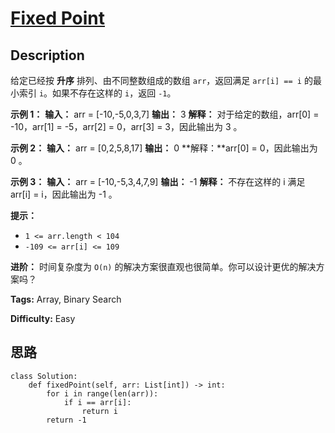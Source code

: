 # [Fixed Point][title]

## Description

给定已经按 **升序** 排列、由不同整数组成的数组 `arr`，返回满足 `arr[i] == i` 的最小索引 `i`。如果不存在这样的 `i`，返回
`-1`。

**示例 1：**
            **输入：** arr = [-10,-5,0,3,7]    **输出：** 3    **解释：** 对于给定的数组，arr[0] = -10，arr[1] = -5，arr[2] = 0，arr[3] = 3，因此输出为 3 。    

**示例 2：**
            **输入：** arr = [0,2,5,8,17]    **输出：** 0    **解释：**arr[0] = 0，因此输出为 0 。    

**示例 3：**
            **输入：** arr = [-10,-5,3,4,7,9]    **输出：** -1    **解释：** 不存在这样的 i 满足 arr[i] = i，因此输出为 -1 。    

**提示：**

  * `1 <= arr.length < 104`
  * `-109 <= arr[i] <= 109`

**进阶：** 时间复杂度为 `O(n)` 的解决方案很直观也很简单。你可以设计更优的解决方案吗？


**Tags:** Array, Binary Search

**Difficulty:** Easy

## 思路

``` python3
class Solution:
    def fixedPoint(self, arr: List[int]) -> int:
        for i in range(len(arr)):
            if i == arr[i]:
                return i
        return -1
```

[title]: https://leetcode-cn.com/problems/fixed-point
